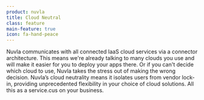 ```yaml
---
product: nuvla
title: Cloud Neutral
class: feature
main-feature: true
icon: fa-hand-peace
---
```


Nuvla communicates with all connected IaaS cloud services via a connector architecture. This means we're already talking to many clouds you use and will make it easier for you to deploy your apps there. Or if you can't decide which cloud to use, Nuvla takes the stress out of making the wrong decision. Nuvla’s cloud neutrality means it isolates users from vendor lock-in, providing unprecedented flexibility in your choice of cloud solutions. All this as a service.cus on your business.

